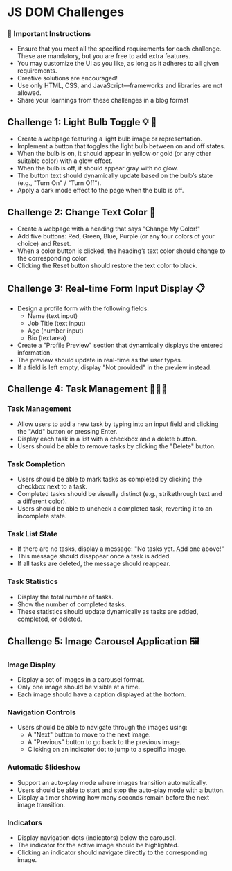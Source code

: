 # JS DOM Challenges

### 🚨 Important Instructions

- Ensure that you meet all the specified requirements for each challenge. These are mandatory, but you are free to add extra features.
- You may customize the UI as you like, as long as it adheres to all given requirements.
- Creative solutions are encouraged!
- Use only HTML, CSS, and JavaScript—frameworks and libraries are not allowed.
- Share your learnings from these challenges in a blog format

## Challenge 1: Light Bulb Toggle 💡 🌚

- Create a webpage featuring a light bulb image or representation.
- Implement a button that toggles the light bulb between on and off states.
- When the bulb is on, it should appear in yellow or gold (or any other suitable color) with a glow effect.
- When the bulb is off, it should appear gray with no glow.
- The button text should dynamically update based on the bulb’s state (e.g., "Turn On" / "Turn Off").
- Apply a dark mode effect to the page when the bulb is off.

## Challenge 2: Change Text Color 🦎

- Create a webpage with a heading that says "Change My Color!"
- Add five buttons: Red, Green, Blue, Purple (or any four colors of your choice) and Reset.
- When a color button is clicked, the heading’s text color should change to the corresponding color.
- Clicking the Reset button should restore the text color to black.

## Challenge 3: Real-time Form Input Display 📋

- Design a profile form with the following fields:
  - Name (text input)
  - Job Title (text input)
  - Age (number input)
  - Bio (textarea)
- Create a "Profile Preview" section that dynamically displays the entered information.
- The preview should update in real-time as the user types.
- If a field is left empty, display "Not provided" in the preview instead.

## Challenge 4: Task Management 🧏🏻‍♂️

### Task Management

- Allow users to add a new task by typing into an input field and clicking the "Add" button or pressing Enter.
- Display each task in a list with a checkbox and a delete button.
- Users should be able to remove tasks by clicking the "Delete" button.

### Task Completion

- Users should be able to mark tasks as completed by clicking the checkbox next to a task.
- Completed tasks should be visually distinct (e.g., strikethrough text and a different color).
- Users should be able to uncheck a completed task, reverting it to an incomplete state.

### Task List State

- If there are no tasks, display a message: "No tasks yet. Add one above!"
- This message should disappear once a task is added.
- If all tasks are deleted, the message should reappear.

### Task Statistics

- Display the total number of tasks.
- Show the number of completed tasks.
- These statistics should update dynamically as tasks are added, completed, or deleted.

## Challenge 5: Image Carousel Application 🖼️

### Image Display

- Display a set of images in a carousel format.
- Only one image should be visible at a time.
- Each image should have a caption displayed at the bottom.

### Navigation Controls

- Users should be able to navigate through the images using:
  - A "Next" button to move to the next image.
  - A "Previous" button to go back to the previous image.
  - Clicking on an indicator dot to jump to a specific image.

### Automatic Slideshow

- Support an auto-play mode where images transition automatically.
- Users should be able to start and stop the auto-play mode with a button.
- Display a timer showing how many seconds remain before the next image transition.

### Indicators

- Display navigation dots (indicators) below the carousel.
- The indicator for the active image should be highlighted.
- Clicking an indicator should navigate directly to the corresponding image.
